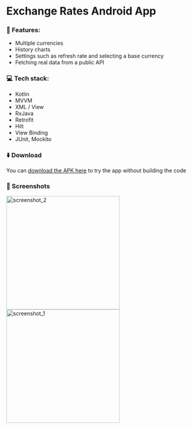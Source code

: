 # Exchange Rates Android App

### 🚀 Features:
- Multiple currencies
- History charts
- Settings such as refresh rate and selecting a base currency
- Fetching real data from a public API

### 💻 Tech stack:
- Kotlin
- MVVM
- XML / View
- RxJava
- Retrofit
- Hilt
- View Binding
- JUnit, Mockito

### ⬇️ Download
You can [download the APK here](https://github.com/cristian-cizmar/exchange-rates-android-app/releases/) to try the app without building the code

### 📸 Screenshots
<img src="https://github.com/user-attachments/assets/17bb341e-7e0d-46d7-962b-fbf7390f2f61" alt="screenshot_2" width="300"/>
<img src="https://github.com/user-attachments/assets/b3cfcf78-49ce-4218-98e9-5ff761511812" alt="screenshot_1" width="300"/>
